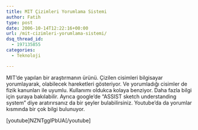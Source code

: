 ```yaml
---
title: MIT Çizimleri Yorumlama Sistemi
author: Fatih
type: post
date: 2006-10-14T12:22:16+00:00
url: /mit-cizimleri-yorumlama-sistemi/
dsq_thread_id:
  - 197135855
categories:
  - Teknoloji

---
```

MIT&#8217;de yapılan bir araştırmanın ürünü. Çizilen cisimleri bilgisayar yorumlayarak, olabilecek hareketleri gösteriyor. Ve yorumladığı cisimler de fizik kanunları ile uyumlu. Kullanımı oldukca kolaya benziyor. Daha fazla bilgi için şuraya bakılabilir. Ayrıca google&#8217;de &#8220;ASSIST sketch understanding system&#8221; diye aratırırsanız da bir şeyler bulabilirsiniz. Youtube&#8217;da da yorumlar kısmında bir çok bilgi bulunuyor.

[youtube]NZNTgglPbUA[/youtube]  
 <a target="_blank" href="http://www.youtube.com/watch?v=NZNTgglPbUA"></a>

 <a target="_blank" href="http://www.youtube.com/watch?v=NZNTgglPbUA"></a>